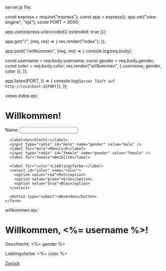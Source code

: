 server.js file:

const express = require("express");
const app = express();
app.set("view engine", "ejs");
const PORT = 3000;

app.use(express.urlencoded({ extended: true }));

app.get("/", (req, res) => {
  res.render("index");
});

app.post("/willkommen", (req, res) => {
  console.log(req.body);

  const username = req.body.username;
  const gender = req.body.gender;
  const color = req.body.color;
  res.render("willkommen", { username, gender, color });
});

app.listen(PORT, () => {
  console.log(`Server läuft auf http://localhost:${PORT}`);
});

views index.ejs:

<!DOCTYPE html>
<html lang="de">
  <head>
    <meta charset="UTF-8" />
    <meta name="viewport" content="width=device-width, initial-scale=1.0" />
    <title>Formular</title>
  </head>
  <body>
    <h1>Willkommen!</h1>
    <form action="/willkommen" method="POST">
      <label for="username">Name:</label>
      <input type="text" id="username" name="username" required />

      <label>Geschlecht:</label>
      <input type="radio" id="male" name="gender" value="male" />
      <label for="male">Männlich</label>
      <input type="radio" id="female" name="gender" value="female" />
      <label for="female">Weiblich</label>

      <label for="color">Lieblingsfarbe:</label>
      <select id="color" name="color">
        <option value="red">Rot</option>
        <option value="green">Grün</option>
        <option value="blue">Blau</option>
      </select>

      <button type="submit">Absenden</button>
    </form>
  </body>
</html>

willkommen.ejs:

<!DOCTYPE html>
<html lang="de">
  <head>
    <meta charset="UTF-8" />
    <meta name="viewport" content="width=device-width, initial-scale=1.0" />
    <title>Willkommen</title>
  </head>
  <body>
    <h1>Willkommen, <%= username %>!</h1>
    <p>Geschlecht: <%= gender %></p>
    <p>Lieblingsfarbe: <%= color %></p>
    <a href="/">Zurück</a>
  </body>
</html>
